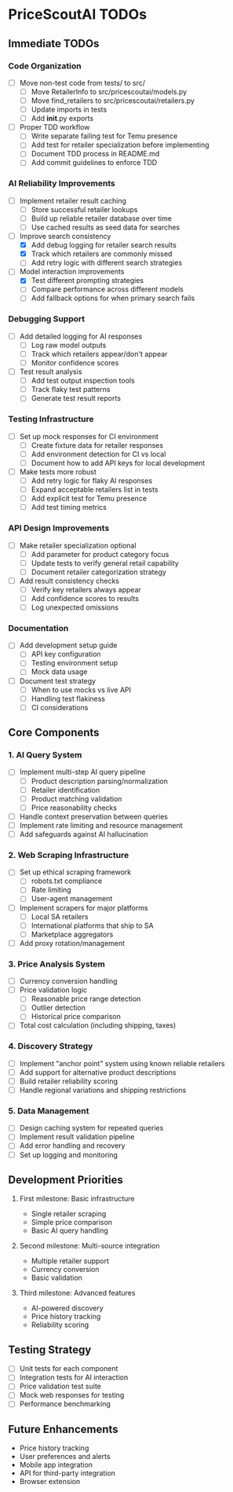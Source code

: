 # PriceScoutAI TODOs

## Immediate TODOs

### Code Organization
- [ ] Move non-test code from tests/ to src/
  - [ ] Move RetailerInfo to src/pricescoutai/models.py
  - [ ] Move find_retailers to src/pricescoutai/retailers.py
  - [ ] Update imports in tests
  - [ ] Add __init__.py exports
- [ ] Proper TDD workflow
  - [ ] Write separate failing test for Temu presence
  - [ ] Add test for retailer specialization before implementing
  - [ ] Document TDD process in README.md
  - [ ] Add commit guidelines to enforce TDD

### AI Reliability Improvements
- [ ] Implement retailer result caching
  - [ ] Store successful retailer lookups
  - [ ] Build up reliable retailer database over time
  - [ ] Use cached results as seed data for searches
- [ ] Improve search consistency
  - [x] Add debug logging for retailer search results
  - [x] Track which retailers are commonly missed
  - [ ] Add retry logic with different search strategies
- [ ] Model interaction improvements
  - [x] Test different prompting strategies
  - [ ] Compare performance across different models
  - [ ] Add fallback options for when primary search fails

### Debugging Support
- [ ] Add detailed logging for AI responses
  - [ ] Log raw model outputs
  - [ ] Track which retailers appear/don't appear
  - [ ] Monitor confidence scores
- [ ] Test result analysis
  - [ ] Add test output inspection tools
  - [ ] Track flaky test patterns
  - [ ] Generate test result reports

### Testing Infrastructure
- [ ] Set up mock responses for CI environment
  - [ ] Create fixture data for retailer responses
  - [ ] Add environment detection for CI vs local
  - [ ] Document how to add API keys for local development
- [ ] Make tests more robust
  - [ ] Add retry logic for flaky AI responses
  - [ ] Expand acceptable retailers list in tests
  - [ ] Add explicit test for Temu presence
  - [ ] Add test timing metrics

### API Design Improvements
- [ ] Make retailer specialization optional
  - [ ] Add parameter for product category focus
  - [ ] Update tests to verify general retail capability
  - [ ] Document retailer categorization strategy
- [ ] Add result consistency checks
  - [ ] Verify key retailers always appear
  - [ ] Add confidence scores to results
  - [ ] Log unexpected omissions

### Documentation
- [ ] Add development setup guide
  - [ ] API key configuration
  - [ ] Testing environment setup
  - [ ] Mock data usage
- [ ] Document test strategy
  - [ ] When to use mocks vs live API
  - [ ] Handling test flakiness
  - [ ] CI considerations

## Core Components

### 1. AI Query System
- [ ] Implement multi-step AI query pipeline
  - [ ] Product description parsing/normalization
  - [ ] Retailer identification
  - [ ] Product matching validation
  - [ ] Price reasonability checks
- [ ] Handle context preservation between queries
- [ ] Implement rate limiting and resource management
- [ ] Add safeguards against AI hallucination

### 2. Web Scraping Infrastructure
- [ ] Set up ethical scraping framework
  - [ ] robots.txt compliance
  - [ ] Rate limiting
  - [ ] User-agent management
- [ ] Implement scrapers for major platforms
  - [ ] Local SA retailers
  - [ ] International platforms that ship to SA
  - [ ] Marketplace aggregators
- [ ] Add proxy rotation/management

### 3. Price Analysis System
- [ ] Currency conversion handling
- [ ] Price validation logic
  - [ ] Reasonable price range detection
  - [ ] Outlier detection
  - [ ] Historical price comparison
- [ ] Total cost calculation (including shipping, taxes)

### 4. Discovery Strategy
- [ ] Implement "anchor point" system using known reliable retailers
- [ ] Add support for alternative product descriptions
- [ ] Build retailer reliability scoring
- [ ] Handle regional variations and shipping restrictions

### 5. Data Management
- [ ] Design caching system for repeated queries
- [ ] Implement result validation pipeline
- [ ] Add error handling and recovery
- [ ] Set up logging and monitoring

## Development Priorities

1. First milestone: Basic infrastructure
   - Single retailer scraping
   - Simple price comparison
   - Basic AI query handling

2. Second milestone: Multi-source integration
   - Multiple retailer support
   - Currency conversion
   - Basic validation

3. Third milestone: Advanced features
   - AI-powered discovery
   - Price history tracking
   - Reliability scoring

## Testing Strategy

- [ ] Unit tests for each component
- [ ] Integration tests for AI interaction
- [ ] Price validation test suite
- [ ] Mock web responses for testing
- [ ] Performance benchmarking

## Future Enhancements

- Price history tracking
- User preferences and alerts
- Mobile app integration
- API for third-party integration
- Browser extension 
